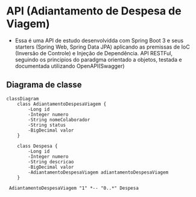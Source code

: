 # API  (Adiantamento de Despesa de Viagem)

- Essa é uma API de estudo desenvolvidda com Spring Boot 3 e seus starters (Spring Web, Spring Data JPA) aplicando as premissas de IoC (Inversão de Controle) e Injeção de Dependência.
 API RESTFul, seguindo os principios do paradgma orientado a objetos, testada e documentada utilizando OpenAPI(Swagger)

## Diagrama de classe 

```mermaid
classDiagram
    class AdiantamentoDespesaViagem {
        -Long id
        -Integer numero
        -String nomeColaborador
        -String status
        -BigDecimal valor
    }

    class Despesa {
        -Long id
        -Integer numero
        -String descricao
        -BigDecimal valor
        -AdiantamentoDespesaViagem adiantamentoDespesaViagem
    }

 AdiantamentoDespesaViagem "1" *-- "0..*" Despesa

```

